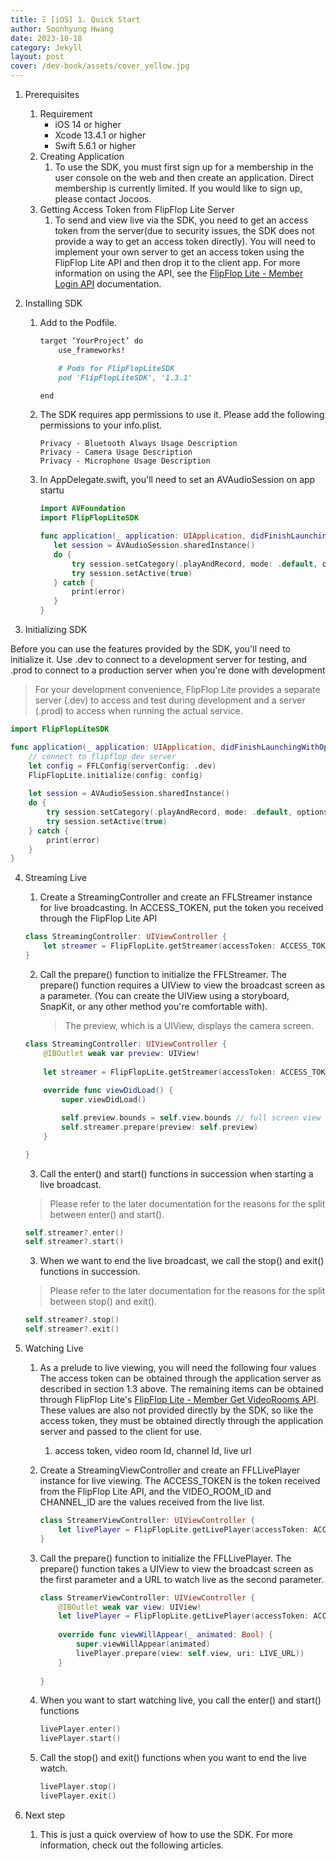 ```yaml
---
title: Ξ [iOS] 1. Quick Start
author: Soonhyung Hwang
date: 2023-10-18
category: Jekyll
layout: post
cover: /dev-book/assets/cover_yellow.jpg
---
```


1. Prerequisites

   1. Requirement
      * iOS 14 or higher
      * Xcode 13.4.1 or higher
      * Swift 5.6.1 or higher
   2. Creating Application
      1. To use the SDK, you must first sign up for a membership in the user console on the web and then create an application. Direct membership is currently limited. If you would like to sign up, please contact Jocoos.
   3. Getting Access Token from FlipFlop Lite Server
      1. To send and view live via the SDK, you need to get an access token from the server(due to security issues, the SDK does not provide a way to get an access token directly). You will need to implement your own server to get an access token using the FlipFlop Lite API and then drop it to the client app. For more information on using the API, see the [FlipFlop Lite - Member Login API](https://jocoos-public.github.io/dev-book/jekyll/2023-10-16-App-Member-API.html#member-login) documentation.

2. Installing SDK

   1. Add to the Podfile.

      ```markdown
      target ‘YourProject’ do
          use_frameworks!
      
          # Pods for FlipFlopLiteSDK
          pod 'FlipFlopLiteSDK', '1.3.1'
      
      end
      ```

   2. The SDK requires app permissions to use it. Please add the following permissions to your info.plist.

      ```text
      Privacy - Bluetooth Always Usage Description      
      Privacy - Camera Usage Description
      Privacy - Microphone Usage Description
      ```

   3. In AppDelegate.swift, you'll need to set an AVAudioSession on app startu

      ```swift
      import AVFoundation
      import FlipFlopLiteSDK
      
      func application(_ application: UIApplication, didFinishLaunchingWithOptions launchOptions: [UIApplication.LaunchOptionsKey: Any]?) -> Bool {
         let session = AVAudioSession.sharedInstance()
         do {
             try session.setCategory(.playAndRecord, mode: .default, options: [.defaultToSpeaker, .allowBluetooth])
             try session.setActive(true)
         } catch {
             print(error)
         }
      }
      ```

3. Initializing SDK

Before you can use the features provided by the SDK, you'll need to initialize it. Use .dev to connect to a development server for testing, and .prod to connect to a production server when you're done with development

> For your development convenience, FlipFlop Lite provides a separate server (.dev) to access and test during development and a server (.prod) to access when running the actual service.

```swift
import FlipFlopLiteSDK

func application(_ application: UIApplication, didFinishLaunchingWithOptions launchOptions: [UIApplication.LaunchOptionsKey: Any]?) -> Bool {
    // connect to flipflop dev server
    let config = FFLConfig(serverConfig: .dev)
    FlipFlopLite.initialize(config: config)
    
    let session = AVAudioSession.sharedInstance()
    do {
        try session.setCategory(.playAndRecord, mode: .default, options: [.defaultToSpeaker, .allowBluetooth])
        try session.setActive(true)
    } catch {
        print(error)
    }
}
```



4. Streaming Live

   1. Create a StreamingController and create an FFLStreamer instance for live broadcasting. In ACCESS_TOKEN, put the token you received through the FlipFlop Lite API

   ```swift
   class StreamingController: UIViewController {
       let streamer = FlipFlopLite.getStreamer(accessToken: ACCESS_TOKEN)
   }
   ```

   2. Call the prepare() function to initialize the FFLStreamer. The prepare() function requires a UIView to view the broadcast screen as a parameter. (You can create the UIView using a storyboard, SnapKit, or any other method you're comfortable with).

      > The preview, which is a UIView, displays the camera screen.

   ```swift
   class StreamingController: UIViewController {
       @IBOutlet weak var preview: UIView!
       
       let streamer = FlipFlopLite.getStreamer(accessToken: ACCESS_TOKEN)
       
       override func viewDidLoad() {
           super.viewDidLoad()
   
           self.preview.bounds = self.view.bounds // full screen view
           self.streamer.prepare(preview: self.preview)
       }
   
   }
   ```

   3. Call the enter() and start() functions in succession when starting a live broadcast.

   > Please refer to the later documentation for the reasons for the split between enter() and start().

   ```swift
   self.streamer?.enter()
   self.streamer?.start()
   ```

   3. When we want to end the live broadcast, we call the stop() and exit() functions in succession.

   > Please refer to the later documentation for the reasons for the split between stop() and exit().

   ```swift
   self.streamer?.stop()
   self.streamer?.exit()
   ```

5. Watching Live

   1. As a prelude to live viewing, you will need the following four values The access token can be obtained through the application server as described in section 1.3 above. The remaining items can be obtained through FlipFlop Lite's [FlipFlop Lite - Member Get VideoRooms API](https://jocoos-public.github.io/dev-book/jekyll/2023-10-16-Member-VideoRoom-API.html#get-videorooms). These values are also not provided directly by the SDK, so like the access token, they must be obtained directly through the application server and passed to the client for use.

      1. access token, video room Id, channel Id, live url

   2. Create a StreamingViewController and create an FFLLivePlayer instance for live viewing. The ACCESS_TOKEN is the token received from the FlipFlop Lite API, and the VIDEO_ROOM_ID and CHANNEL_ID are the values received from the live list.

      ```swift
      class StreamerViewController: UIViewController {
          let livePlayer = FlipFlopLite.getLivePlayer(accessToken: ACCESS_TOKEN, videoRoomId: VIDEO_ROOM_ID, channelId: CHANNEL_ID)
      }
      ```

   3. Call the prepare() function to initialize the FFLLivePlayer. The prepare() function takes a UIView to view the broadcast screen as the first parameter and a URL to watch live as the second parameter.

      ```swift
      class StreamerViewController: UIViewController {
          @IBOutlet weak var view: UIView!
          let livePlayer = FlipFlopLite.getLivePlayer(accessToken: ACCESS_TOKEN, videoRoomId: VIDEO_ROOM_ID, channelId: CHANNEL_ID)
          
          override func viewWillAppear(_ animated: Bool) {
              super.viewWillAppear(animated)
              livePlayer.prepare(view: self.view, uri: LIVE_URL))
          }
          
      }
      ```

   4. When you want to start watching live, you call the enter() and start() functions

      ```swift
      livePlayer.enter()
      livePlayer.start()
      ```

   5. Call the stop() and exit() functions when you want to end the live watch.

      ```swift
      livePlayer.stop()
      livePlayer.exit()
      ```

6. Next step

   1. This is just a quick overview of how to use the SDK. For more information, check out the following articles.

